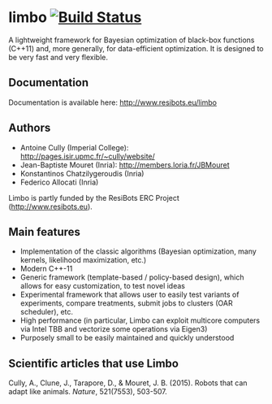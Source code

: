 limbo [![Build Status](https://travis-ci.org/resibots/limbo.svg?branch=master)](https://travis-ci.org/resibots/limbo)
=====

A lightweight framework for Bayesian optimization of black-box functions (C++11) and, more generally, for data-efficient optimization. It is designed to be very fast and very flexible.

Documentation
-------------
Documentation is available here: http://www.resibots.eu/limbo

Authors
------
- Antoine Cully (Imperial College): http://pages.isir.upmc.fr/~cully/website/
- Jean-Baptiste Mouret (Inria): http://members.loria.fr/JBMouret
- Konstantinos Chatzilygeroudis (Inria)
- Federico Allocati (Inria)

Limbo is partly funded by the ResiBots ERC Project (http://www.resibots.eu).

Main features
-------------
- Implementation of the classic algorithms (Bayesian optimization, many kernels, likelihood maximization, etc.)
- Modern C++-11
- Generic framework (template-based / policy-based design), which allows for easy customization, to test novel ideas
- Experimental framework that allows user to easily test variants of experiments, compare treatments, submit jobs to clusters (OAR scheduler), etc.
- High performance (in particular, Limbo can exploit multicore computers via Intel TBB and vectorize some operations via Eigen3)
- Purposely small to be easily maintained and quickly understood

Scientific articles that use Limbo
--------------------------------
Cully, A., Clune, J., Tarapore, D., & Mouret, J. B. (2015). Robots that can adapt like animals. *Nature*, 521(7553), 503-507.
